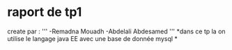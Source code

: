 # raport de tp1 
create par :
'''
-Remadna Mouadh 
-Abdelali Abdesamed
'''
*dans ce tp la on utilise le langage java EE avec une base de donnée mysql *
